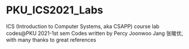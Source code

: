 # PKU_ICS2021_Labs
ICS (Introduction to Computer Systems, aka CSAPP) course lab codes@PKU 2021-1st sem
Codes written by Percy Joonwoo Jang 张晙优, with many thanks to great references
